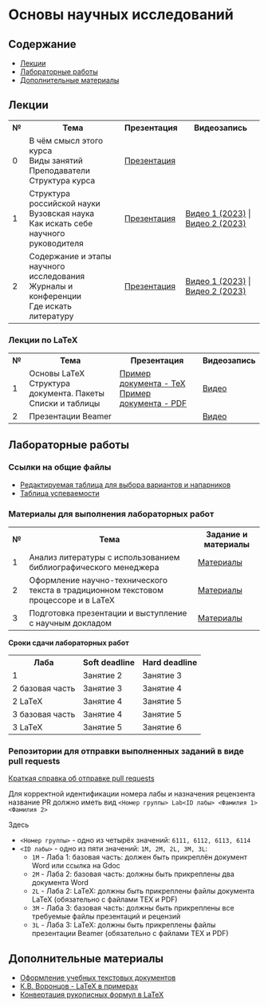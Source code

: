 # Основы научных исследований

## Содержание
- [Лекции](#лекции)
- [Лабораторные работы](#лабораторные-работы)
- [Дополнительные материалы](#дополнительные-материалы)

## Лекции

<table>
<tr>
<th>№</th>
<th>Тема</th>
<th>Презентация</th>
<th>Видеозапись</th>
</tr>

<tr>
<td>0</td>
<td>В чём смысл этого курса<br/>
Виды занятий<br/>
Преподаватели<br/>
Структура курса</td>
<td><a href="https://github.com/itsecd/academic-fundamentals/blob/main/lectures/lecture00-course-info.pdf">Презентация</a></td>
<td></td>
</tr>

<tr>
<td>1</td>
<td>Структура российской науки<br/>
Вузовская наука<br/>
Как искать себе научного руководителя<br/>
<td><a href="https://github.com/itsecd/academic-fundamentals/blob/main/lectures/lecture01-academic-work-structure.pdf">Презентация</a></td>
<td><a href="https://youtu.be/tBHvD__szDU">Видео 1 (2023)</a> | <a href="https://youtu.be/ad5zWnXBLCM">Видео 2 (2023)</a></td>
</tr>

<tr>
<td>2</td>
<td>Содержание и этапы научного исследования<br/>
Журналы и конференции<br/>
Где искать литературу<br/>
<td><a href="https://github.com/itsecd/academic-fundamentals/blob/main/lectures/lecture02-research-stages-and-literature.pdf">Презентация</a></td>
<td><a href="https://youtu.be/gL98OpeDjEg">Видео 1 (2023)</a> | <a href="https://youtu.be/wUoiDHKT3Lk">Видео 2 (2023)</a></td>
</tr>

</table>

### Лекции по LaTeX

<table>
<tr>
<th>№</th>
<th>Тема</th>
<th>Презентация</th>
<th>Видеозапись</th>
</tr>

<tr>
<td>1</td>
<td>Основы LaTeX<br/>
Структура документа. Пакеты<br/>
Списки и таблицы</td>
<td>
<a href="https://github.com/itsecd/academic-fundamentals/blob/main/lectures/lecture-latex1.tex">Пример документа - TeX</a><br/>
<a href="https://github.com/itsecd/academic-fundamentals/blob/main/lectures/lecture-latex1.pdf">Пример документа - PDF</a>
</td>
<td><a href="https://youtu.be/A8JqEQ8TWOM">Видео</a>
</td>
</tr>

<tr>
<td>2</td>
<td>Презентации Beamer</td>
<td>
</td>
<td><a href="https://youtu.be/ckOV0kzwBdo">Видео</a>
</td>
</tr>

</table>



## Лабораторные работы

### Ссылки на общие файлы

- [Редактируемая таблица для выбора вариантов и напарников](https://docs.google.com/spreadsheets/d/1R-cP8I9hl9CpbiC55VbrNmIYxqk8lHzQjK4q8qle42g/edit?usp=sharing)
- [Таблица успеваемости](https://docs.google.com/spreadsheets/d/1SuP4HrP84QbT4SGRa4SYNb121Ku3o0oZZbKTH_K5Row/edit?usp=sharing)

### Материалы для выполнения лабораторных работ

<table>
<tr>
<th>№</th>
<th>Тема</th>
<th>Задание и материалы</th>
</tr>

<tr>
<td>1</td>
<td>Анализ литературы с использованием библиографического менеджера</td>
<td><a href="https://github.com/itsecd/academic-fundamentals/blob/main/lab-1/">Материалы</a></td>
</tr>

<tr>
<td>2</td>
<td>Оформление научно-технического текста в традиционном текстовом процессоре и в LaTeX</td>
<td><a href="https://github.com/itsecd/academic-fundamentals/blob/main/lab-2/">Материалы</a></td>
</tr>

<tr>
<td>3</td>
<td>Подготовка презентации и выступление с научным докладом</td>
<td><a href="https://github.com/itsecd/academic-fundamentals/blob/main/lab-3/">Материалы</a></td>
</tr>

</table>

**Сроки сдачи лабораторных работ**

<table>
<tr>
<th>Лаба</th>
<th>Soft deadline</th>
<th>Hard deadline</th>
</tr>

<tr>
<td>1</td>
<td>Занятие 2</td>
<td>Занятие 3</td>
</tr>

<tr>
<td>2 базовая часть</td>
<td>Занятие 3</td>
<td>Занятие 4</td>
</tr>

<tr>
<td>2 LaTeX</td>
<td>Занятие 4</td>
<td>Занятие 5</td>
</tr>

<tr>
<td>3 базовая часть</td>
<td>Занятие 4</td>
<td>Занятие 5</td>
</tr>

<tr>
<td>3 LaTeX</td>
<td>Занятие 5</td>
<td>Занятие 6</td>
</tr>

</table>

### Репозитории для отправки выполненных заданий в виде pull requests

[Краткая справка об отправке pull requests](https://github.com/itsecd/academic-fundamentals/blob/main/github-pr-manual.pdf)

Для корректной идентификации номера лабы и назначения рецензента название PR должно иметь вид `<Номер группы> Lab<ID лабы> <Фамилия 1> <Фамилия 2>`

Здесь
- `<Номер группы>` - одно из четырёх значений: `6111, 6112, 6113, 6114`
- `<ID лабы>` - одно из пяти значений: `1M, 2M, 2L, 3M, 3L`:
  - `1M` - Лаба 1: базовая часть: должен быть прикреплён документ Word или ссылка на Gdoc
  - `2M` - Лаба 2: базовая часть: должны быть прикреплены два документа Word
  - `2L` - Лаба 2: LaTeX: должны быть прикреплены файлы документа LaTeX (обязательно с файлами TEX и PDF)
  - `3M` - Лаба 3: базовая часть: должны быть прикреплены все требуемые файлы презентаций и рецензий
  - `3L` - Лаба 3: LaTeX: должны быть прикреплены файлы презентации Beamer (обязательно с файлами TEX и PDF)

## Дополнительные материалы

- [Оформление учебных текстовых документов](https://github.com/itsecd/general)
- [К.В. Воронцов - LaTeX  в примерах](http://www.ccas.ru/voron/download/voron05latex.pdf)
- [Конвертация рукописных формул в LaTeX](https://detexify.kirelabs.org/classify.html)
